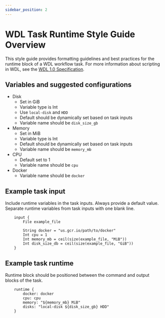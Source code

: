 ```yaml
---
sidebar_position: 2
---
```


# WDL Task Runtime Style Guide Overview

This style guide provides formatting guidelines and best practices for the runtime block of a WDL workflow task. For more information about scripting in WDL, see the [WDL 1.0 Specification](https://github.com/openwdl/wdl/blob/main/SPEC.md).

## Variables and suggested configurations
- Disk
    - Set in GiB
    - Variable type is Int
    - Use `local-disk` and `HDD`
    - Default should be dynamically set based on task inputs
    - Variable name should be `disk_size_gb`
- Memory
    - Set in MiB
    - Variable type is Int
    - Default should be dynamically set based on task inputs
    - Variable name should be `memory_mb`
- CPU
    - Default set to 1
    - Variable name should be `cpu`
- Docker
    - Variable name should be `docker`

## Example task input

Include runtime variables in the task inputs. Always provide a default value. Separate runtime variables from task inputs with one blank line.

```
    input {
        File example_file

        String docker = "us.gcr.io/path/to/docker"
        Int cpu = 1
        Int memory_mb = ceil(size(example_file, "MiB"))
        Int disk_size_db = ceil(size(example_file, "GiB"))
    }
```

## Example task runtime

Runtime block should be positioned between the command and output blocks of the task.

```
    runtime {
        docker: docker
        cpu: cpu
        memory: "${memory_mb} MiB"
        disks: "local-disk ${disk_size_gb} HDD"
    }
```